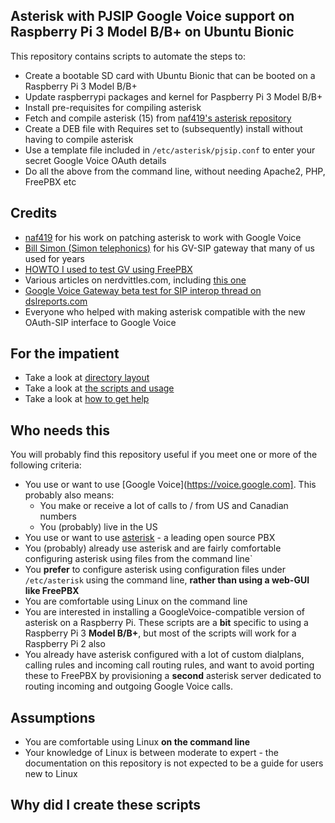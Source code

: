 ## Asterisk with PJSIP Google Voice support on Raspberry Pi 3 Model B/B+ on Ubuntu Bionic

This repository contains scripts to automate the steps to:
- Create a bootable SD card with Ubuntu Bionic that can be booted on a Raspberry Pi 3 Model B/B+
- Update raspberrypi packages and kernel for Paspberry Pi 3 Model B/B+
- Install pre-requisites for compiling asterisk
- Fetch and compile asterisk (15) from [naf419's asterisk repository](https://github.com/naf419/asterisk)
- Create a DEB file with Requires set to (subsequently) install without having to compile asterisk
- Use a template file included in ```/etc/asterisk/pjsip.conf``` to enter your secret Google Voice OAuth details
- Do all the above from the command line, without needing Apache2, PHP, FreePBX etc

## Credits
- [naf419](https://github.com/naf419) for his work on patching asterisk to work with Google Voice
- [Bill Simon (Simon telephonics)](https://simonics.com/) for his GV-SIP gateway that many of us used for years
- [HOWTO I used to test GV using FreePBX](https://community.freepbx.org/t/how-to-guide-for-google-voice-with-freepbx-14-asterisk-gvsip-ubuntu-18-04/50933/1)
- Various articles on nerdvittles.com, including [this one](http://nerdvittles.com/?p=26204)
- [Google Voice Gateway beta test for SIP interop thread on dslreports.com](https://www.dslreports.com/forum/r31966059-Google-Voice-Gateway-beta-test-for-SIP-interop~start=300)
- Everyone who helped with making asterisk compatible with the new OAuth-SIP interface to Google Voice

## For the impatient
- Take a look at [directory layout](/directory_layout.md)
- Take a look at [the scripts and usage](/usage.md)
- Take a look at [how to get help](/getting_help.md)

## Who needs this
You will probably find this repository useful if you meet one or more of the following criteria:
- You use or want to use [Google Voice](https://voice.google.com]. This probably also means:
    - You make or receive a lot of calls to / from US and Canadian numbers
    - You (probably) live in the US
- You use or want to use [asterisk](https://asterisk.org) - a leading open source PBX
- You (probably) already use asterisk and are fairly comfortable configuring asterisk using files from the command line`
- You **prefer** to configure asterisk using configuration files under ```/etc/asterisk``` using the command line, **rather than using a web-GUI like FreePBX**
- You are comfortable using Linux on the command line
- You are interested in installing a GoogleVoice-compatible version of asterisk on a Raspberry Pi. These scripts are a **bit** specific to using a Raspberry Pi 3 **Model B/B+**, but most of the scripts will work for a Raspberry Pi 2 also
- You already have asterisk configured with a lot of custom dialplans, calling rules and incoming call routing rules, and want to avoid porting these to FreePBX by provisioning a **second** asterisk server dedicated to routing incoming and outgoing Google Voice calls.

## Assumptions
- You are comfortable using Linux **on the command line**
- Your knowledge of Linux is between moderate to expert - the documentation on this repository is not expected to be a guide for users new to Linux


## Why did I create these scripts




